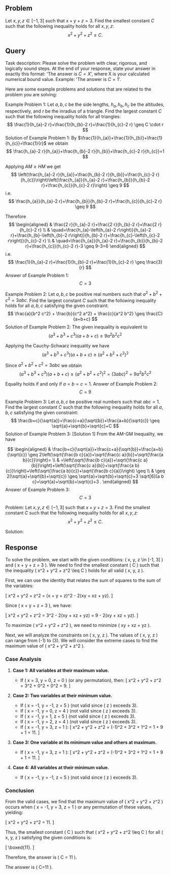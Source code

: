 ## Problem

Let $x, y, z \in [-1, 3]$ such that $x + y + z = 3$. Find the smallest constant $C$ such that the following inequality holds for all $x, y, z$:
$$
x^2 + y^2 + z^2 \leq C.
$$

## Query

Task description: Please solve the problem with clear, rigorous, and logically sound steps. At the end of your response, state your answer in exactly this format: 'The answer is $C=X$', where X is your calculated numerical bound value. Example: 'The answer is $C=1$'.

Here are some example problems and solutions that are related to the problem you are solving:

Example Problem 1: Let $a, b, c$ be the side lengths, $h_{a}, h_{b}, h_{c}$ be the altitudes, respectively, and $r$ be the inradius of a triangle. Find the largest constant $C$ such that the following inequality holds for all triangles:
$$
\frac{1}{h_{a}-2 r}+\frac{1}{h_{b}-2 r}+\frac{1}{h_{c}-2 r} \geq C \cdot r
$$
Solution of Example Problem 1: By $\frac{1}{h_{a}}+\frac{1}{h_{b}}+\frac{1}{h_{c}}=\frac{1}{r}$ we obtain
$$
\frac{h_{a}-2 r}{h_{a}}+\frac{h_{b}-2 r}{h_{b}}+\frac{h_{c}-2 r}{h_{c}}=1
$$

Applying $A M \geq H M$ we get
$$
\left(\frac{h_{a}-2 r}{h_{a}}+\frac{h_{b}-2 r}{h_{b}}+\frac{h_{c}-2 r}{h_{c}}\right)\left(\frac{h_{a}}{h_{a}-2 r}+\frac{h_{b}}{h_{b}-2 r}+\frac{h_{c}}{h_{c}-2 r}\right) \geq 9
$$
i.e.
$$
\frac{h_{a}}{h_{a}-2 r}+\frac{h_{b}}{h_{b}-2 r}+\frac{h_{c}}{h_{c}-2 r} \geq 9
$$

Therefore
$$
\begin{aligned}
& \frac{2 r}{h_{a}-2 r}+\frac{2 r}{h_{b}-2 r}+\frac{2 r}{h_{c}-2 r} \\
& \quad=\frac{h_{a}-\left(h_{a}-2 r\right)}{h_{a}-2 r}+\frac{h_{b}-\left(h_{b}-2 r\right)}{h_{b}-2 r}+\frac{h_{c}-\left(h_{c}-2 r\right)}{h_{c}-2 r} \\
& \quad=\frac{h_{a}}{h_{a}-2 r}+\frac{h_{b}}{h_{b}-2 r}+\frac{h_{c}}{h_{c}-2 r}-3 \geq 9-3=6
\end{aligned}
$$
i.e.
$$
\frac{1}{h_{a}-2 r}+\frac{1}{h_{b}-2 r}+\frac{1}{h_{c}-2 r} \geq \frac{3}{r}
$$
Answer of Example Problem 1: $$C = 3$$

Example Problem 2: Let $a, b, c$ be positive real numbers such that $a^2 + b^2 + c^2 = 3abc$. Find the largest constant $C$ such that the following inequality holds for all $a, b, c$ satisfying the given constraint:
$$
\frac{a}{b^2 c^2} + \frac{b}{c^2 a^2} + \frac{c}{a^2 b^2} \geq \frac{C}{a+b+c}
$$
Solution of Example Problem 2: The given inequality is equivalent to
$$
\left(a^{3}+b^{3}+c^{3}\right)(a+b+c) \geq 9 a^{2} b^{2} c^{2}
$$

Applying the Cauchy-Schwarz inequality we have
$$
\left(a^{3}+b^{3}+c^{3}\right)(a+b+c) \geq\left(a^{2}+b^{2}+c^{2}\right)^{2}
$$

Since $a^{2}+b^{2}+c^{2}=3 a b c$ we obtain
$$
\left(a^{3}+b^{3}+c^{3}\right)(a+b+c) \geq\left(a^{2}+b^{2}+c^{2}\right)^{2}=(3 a b c)^{2}=9 a^{2} b^{2} c^{2}
$$

Equality holds if and only if $a=b=c=1$.
Answer of Example Problem 2: $$C = 9$$

Example Problem 3: Let $a, b, c$ be positive real numbers such that $a b c = 1$. Find the largest constant $C$ such that the following inequality holds for all $a, b, c$ satisfying the given constraint:
$$
\frac{b+c}{\sqrt{a}}+\frac{c+a}{\sqrt{b}}+\frac{a+b}{\sqrt{c}} \geq \sqrt{a}+\sqrt{b}+\sqrt{c}+C
$$
Solution of Example Problem 3: [Solution 1]
From the AM-GM Inequality, we have

$$
\begin{aligned}
& \frac{b+c}{\sqrt{a}}+\frac{c+a}{\sqrt{b}}+\frac{a+b}{\sqrt{c}} \geq 2\left(\sqrt{\frac{b c}{a}}+\sqrt{\frac{c a}{b}}+\sqrt{\frac{a b}{c}}\right)= \\
& =\left(\sqrt{\frac{b c}{a}}+\sqrt{\frac{c a}{b}}\right)+\left(\sqrt{\frac{c a}{b}}+\sqrt{\frac{a b}{c}}\right)+\left(\sqrt{\frac{a b}{c}}+\sqrt{\frac{b c}{a}}\right) \geq \\
& \geq 2(\sqrt{a}+\sqrt{b}+\sqrt{c}) \geq \sqrt{a}+\sqrt{b}+\sqrt{c}+3 \sqrt[6]{a b c}=\sqrt{a}+\sqrt{b}+\sqrt{c}+3 .
\end{aligned}
$$
Answer of Example Problem 3: $$C = 3$$


Problem: Let $x, y, z \in [-1, 3]$ such that $x + y + z = 3$. Find the smallest constant $C$ such that the following inequality holds for all $x, y, z$:
$$
x^2 + y^2 + z^2 \leq C.
$$

Solution:

## Response

To solve the problem, we start with the given conditions: \( x, y, z \in [-1, 3] \) and \( x + y + z = 3 \). We need to find the smallest constant \( C \) such that the inequality \( x^2 + y^2 + z^2 \leq C \) holds for all valid \( x, y, z \).

First, we can use the identity that relates the sum of squares to the sum of the variables:

\[
x^2 + y^2 + z^2 = (x + y + z)^2 - 2(xy + xz + yz).
\]

Since \( x + y + z = 3 \), we have:

\[
x^2 + y^2 + z^2 = 3^2 - 2(xy + xz + yz) = 9 - 2(xy + xz + yz).
\]

To maximize \( x^2 + y^2 + z^2 \), we need to minimize \( xy + xz + yz \). 

Next, we will analyze the constraints on \( x, y, z \). The values of \( x, y, z \) can range from \(-1\) to \(3\). We will consider the extreme cases to find the maximum value of \( x^2 + y^2 + z^2 \).

### Case Analysis

1. **Case 1: All variables at their maximum value.**
   - If \( x = 3, y = 0, z = 0 \) (or any permutation), then:
     \[
     x^2 + y^2 + z^2 = 3^2 + 0^2 + 0^2 = 9.
     \]

2. **Case 2: Two variables at their minimum value.**
   - If \( x = -1, y = -1, z = 5 \) (not valid since \( z \) exceeds 3).
   - If \( x = -1, y = 0, z = 4 \) (not valid since \( z \) exceeds 3).
   - If \( x = -1, y = 1, z = 5 \) (not valid since \( z \) exceeds 3).
   - If \( x = -1, y = 2, z = 4 \) (not valid since \( z \) exceeds 3).
   - If \( x = -1, y = 3, z = 1 \):
     \[
     x^2 + y^2 + z^2 = (-1)^2 + 3^2 + 1^2 = 1 + 9 + 1 = 11.
     \]

3. **Case 3: One variable at its minimum value and others at maximum.**
   - If \( x = -1, y = 3, z = 1 \):
     \[
     x^2 + y^2 + z^2 = (-1)^2 + 3^2 + 1^2 = 1 + 9 + 1 = 11.
     \]

4. **Case 4: All variables at their minimum value.**
   - If \( x = -1, y = -1, z = 5 \) (not valid since \( z \) exceeds 3).

### Conclusion

From the valid cases, we find that the maximum value of \( x^2 + y^2 + z^2 \) occurs when \( x = -1, y = 3, z = 1 \) or any permutation of these values, yielding:

\[
x^2 + y^2 + z^2 = 11.
\]

Thus, the smallest constant \( C \) such that \( x^2 + y^2 + z^2 \leq C \) for all \( x, y, z \) satisfying the given conditions is:

\[
\boxed{11}.
\]

Therefore, the answer is \( C = 11 \).

The answer is \( C=11 \).